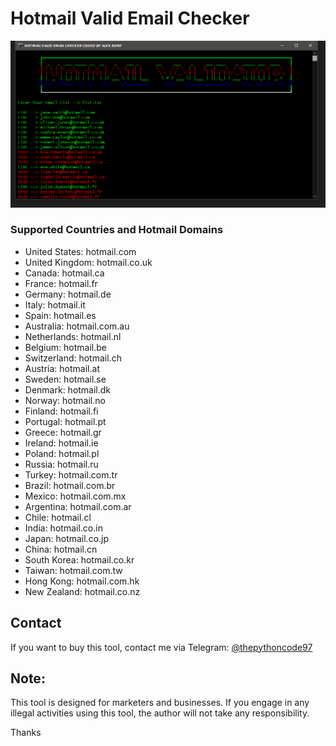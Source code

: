 # Hotmail Valid Email Checker

![image](https://raw.githubusercontent.com/alexrony21/Hotmail-Valid-Email-Checker/main/Hotmail_Valid_Email_Checker.png)

### Supported Countries and Hotmail Domains

- United States: hotmail.com
- United Kingdom: hotmail.co.uk
- Canada: hotmail.ca
- France: hotmail.fr
- Germany: hotmail.de
- Italy: hotmail.it
- Spain: hotmail.es
- Australia: hotmail.com.au
- Netherlands: hotmail.nl
- Belgium: hotmail.be
- Switzerland: hotmail.ch
- Austria: hotmail.at
- Sweden: hotmail.se
- Denmark: hotmail.dk
- Norway: hotmail.no
- Finland: hotmail.fi
- Portugal: hotmail.pt
- Greece: hotmail.gr
- Ireland: hotmail.ie
- Poland: hotmail.pl
- Russia: hotmail.ru
- Turkey: hotmail.com.tr
- Brazil: hotmail.com.br
- Mexico: hotmail.com.mx
- Argentina: hotmail.com.ar
- Chile: hotmail.cl
- India: hotmail.co.in
- Japan: hotmail.co.jp
- China: hotmail.cn
- South Korea: hotmail.co.kr
- Taiwan: hotmail.com.tw
- Hong Kong: hotmail.com.hk
- New Zealand: hotmail.co.nz

## Contact

If you want to buy this tool, contact me via Telegram: [@thepythoncode97](https://t.me/thepythoncode97)

## Note:
This tool is designed for marketers and businesses. If you engage in any illegal activities using this tool, the author will not take any responsibility.

Thanks
